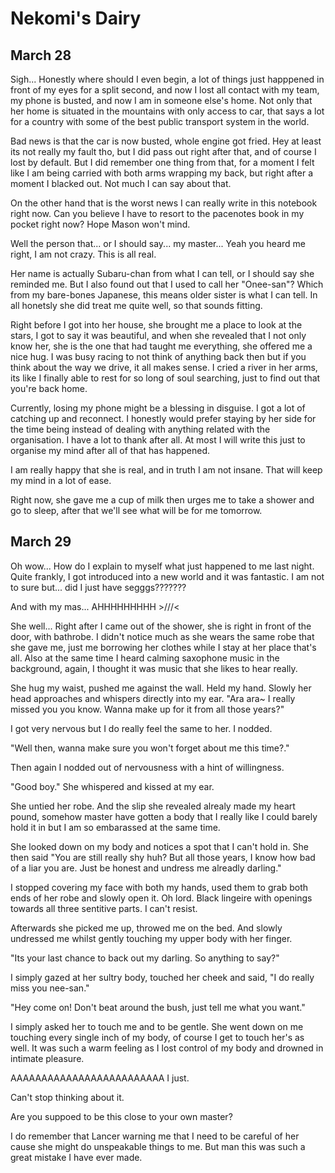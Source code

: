 # Nekomi's Dairy

## March 28

Sigh... Honestly where should I even begin, a lot of things just happpened in front of my eyes for a split second, and now I lost all contact with my team, my phone is busted, and now I am in someone else's home.
Not only that her home is situated in the mountains with only access to car, that says a lot for a country with some of the best public transport system in the world.

Bad news is that the car is now busted, whole engine got fried. Hey at least its not really my fault tho, but I did pass out right after that, and of course I lost by default.
But I did remember one thing from that, for a moment I felt like I am being carried with both arms wrapping my back, but right after a moment I blacked out.
Not much I can say about that.

On the other hand that is the worst news I can really write in this notebook right now.
Can you believe I have to resort to the pacenotes book in my pocket right now?
Hope Mason won't mind.

Well the person that... or I should say... my master...
Yeah you heard me right, I am not crazy.
This is all real.

Her name is actually Subaru-chan from what I can tell, or I should say she reminded me.
But I also found out that I used to call her "Onee-san"?
Which from my bare-bones Japanese, this means older sister is what I can tell.
In all honetsly she did treat me quite well, so that sounds fitting.

Right before I got into her house, she brought me a place to look at the stars, I got to say it was beautiful, and when she revealed that I not only know her, she is the one that had taught me everything, she offered me a nice hug.
I was busy racing to not think of anything back then but if you think about the way we drive, it all makes sense.
I cried a river in her arms, its like I finally able to rest for so long of soul searching, just to find out that you're back home.

Currently, losing my phone might be a blessing in disguise. I got a lot of catching up and reconnect.
I honestly would prefer staying by her side for the time being instead of dealing with anything related with the organisation.
I have a lot to thank after all.
At most I will write this just to organise my mind after all of that has happened.

I am really happy that she is real, and in truth I am not insane.
That will keep my mind in a lot of ease.

Right now, she gave me a cup of milk then urges me to take a shower and go to sleep, after that we'll see what will be for me tomorrow.

## March 29

Oh wow... How do I explain to myself what just happened to me last night. Quite frankly, I got introduced into a new world and it was fantastic.
I am not to sure but... did I just have segggs???????

And with my mas... AHHHHHHHHH >///<

She well... Right after I came out of the shower, she is right in front of the door, with bathrobe.
I didn't notice much as she wears the same robe that she gave me, just me borrowing her clothes while I stay at her place that's all. 
Also at the same time I heard calming saxophone music in the background, again, I thought it was music that she likes to hear really.

She hug my waist, pushed me against the wall. Held my hand.
Slowly her head approaches and whispers directly into my ear.
"Ara ara~ I really missed you you know. Wanna make up for it from all those years?"

I got very nervous but I do really feel the same to her.
I nodded.

"Well then, wanna make sure you won't forget about me this time?."

Then again I nodded out of nervousness with a hint of willingness.

"Good boy." She whispered and kissed at my ear.

She untied her robe. 
And the slip she revealed alrealy made my heart pound, somehow master have gotten a body that I really like I could barely hold it in but I am so embarassed at the same time.

She looked down on my body and notices a spot that I can't hold in. She then said "You are still really shy huh? But all those years, I know how bad of a liar you are. Just be honest and undress me alreadly darling."

I stopped covering my face with both my hands, used them to grab both ends of her robe and slowly open it.
Oh lord. Black lingeire with openings towards all three sentitive parts.
I can't resist.

Afterwards she picked me up, throwed me on the bed. And slowly undressed me whilst gently touching my upper body with her finger.

"Its your last chance to back out my darling. So anything to say?"

I simply gazed at her sultry body, touched her cheek and said, "I do really miss you nee-san."

"Hey come on! Don't beat around the bush, just tell me what you want."

I simply asked her to touch me and to be gentle. 
She went down on me touching every single inch of my body, of course I get to touch her's as well.
It was such a warm feeling as I lost control of my body and drowned in intimate pleasure.

AAAAAAAAAAAAAAAAAAAAAAAAA I just.

Can't stop thinking about it.

Are you suppoed to be this close to your own master?

I do remember that Lancer warning me that I need to be careful of her cause she might do unspeakable things to me.
But man this was such a great mistake I have ever made.